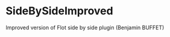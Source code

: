 SideBySideImproved
==================

Improved version of Flot side by side plugin (Benjamin BUFFET)